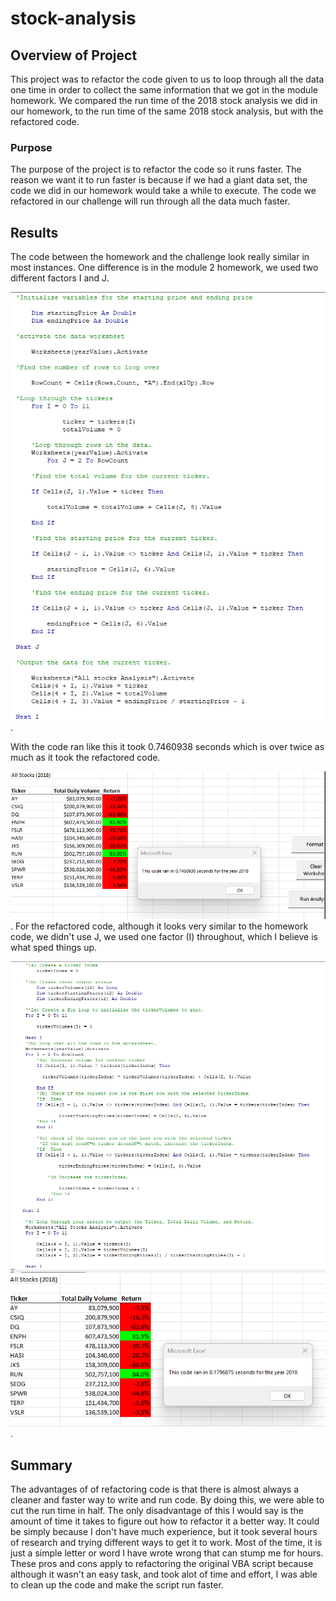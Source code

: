 # stock-analysis

## Overview of Project
This project was to refactor the code given to us to loop through all the data one time in order to collect the same information that we got in the module homework. We compared the run time of the 2018 stock analysis we did in our homework, to the run time of the same 2018 stock analysis, but with the refactored code. 

### Purpose
The purpose of the project is to refactor the code so it runs faster. The reason we want it to run faster is because if we had a giant data set, the code we did in our homework would take a while to execute. The code we refactored in our challenge will run through all the data much faster.

## Results
The code between the homework and the challenge look really similar in most instances. One difference is in the module 2 homework, we used two different factors I and J. 

![Homework_code](Resources/Homework_Code.png).


With the code ran like this it took 0.7460938 seconds which is over twice as much as it took the refactored code.


![VBA_Challenge_2018_2](Resources/VBA_Challenge_2018_2.png).
For the refactored code, although it looks very similar to the homework code, we didn't use J, we used one factor (I) throughout, which I believe is what sped things up.


![Challange_Code](Resources/Challange_Code.png)
![VBA_Challange_2018](Resources/VBA_Challenge_2018.png).

## Summary
The advantages of of refactoring code is that there is almost always a cleaner and faster way to write and run code. By doing this, we were able to cut the run time in  half. The only disadvantage of this I would say is the amount of time it takes to figure out how to refactor it a better way. It could be simply because I don't have much experience, but it took several hours of research and trying different ways to get it to work. Most of the time, it is just a simple letter or word I have wrote wrong that can stump me for hours.   These pros and cons apply to refactoring the original VBA script because although it wasn't an easy task, and took alot of time and effort, I was able to clean up the code and make the script run faster. 
